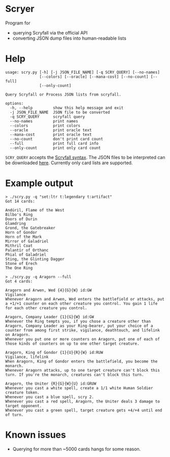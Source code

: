 # Scryer

Program for
- querying Scryfall via the official API
- converting JSON dump files into human-readable lists

# Help

```
usage: scry.py [-h] [-j JSON_FILE_NAME] [-q SCRY_QUERY] [--no-names]
               [--colors] [--oracle] [--mana-cost] [--no-count] [--full]
               [--only-count]

Query Scryfall or Process JSON lists from scryfall.

options:
  -h, --help         show this help message and exit
  -j JSON_FILE_NAME  JSON file to be converted
  -q SCRY_QUERY      scryfall query
  --no-names         print names
  --colors           print colors
  --oracle           print oracle text
  --mana-cost        print oracle text
  --no-count         don't print card count
  --full             print full card info
  --only-count       print only card count
```

`SCRY_QUERY` accepts the [Scryfall syntax](https://scryfall.com/docs/syntax).
The JSON files to be interpreted can be downloaded [here](https://scryfall.com/docs/api/bulk-data). Currently only card lists are supported.

# Example output

```
> ./scry.py -q "set:ltr t:legendary t:artifact"
Got 14 cards:

Andúril, Flame of the West 
Bilbo's Ring 
Doors of Durin 
Glamdring 
Grond, the Gatebreaker 
Horn of Gondor 
Horn of the Mark 
Mirror of Galadriel 
Mithril Coat 
Palantír of Orthanc 
Phial of Galadriel 
Sting, the Glinting Dagger 
Stone of Erech 
The One Ring 
```

```
> ./scry.py -q Aragorn --full
Got 4 cards:

Aragorn and Arwen, Wed {4}{G}{W} id:GW 
Vigilance
Whenever Aragorn and Arwen, Wed enters the battlefield or attacks, put a +1/+1 counter on each other creature you control. You gain 1 life for each other creature you control.

Aragorn, Company Leader {1}{G}{W} id:GW 
Whenever the Ring tempts you, if you chose a creature other than Aragorn, Company Leader as your Ring-bearer, put your choice of a counter from among first strike, vigilance, deathtouch, and lifelink on Aragorn.
Whenever you put one or more counters on Aragorn, put one of each of those kinds of counters on up to one other target creature.

Aragorn, King of Gondor {1}{U}{R}{W} id:RUW 
Vigilance, lifelink
When Aragorn, King of Gondor enters the battlefield, you become the monarch.
Whenever Aragorn attacks, up to one target creature can't block this turn. If you're the monarch, creatures can't block this turn.

Aragorn, the Uniter {R}{G}{W}{U} id:GRUW 
Whenever you cast a white spell, create a 1/1 white Human Soldier creature token.
Whenever you cast a blue spell, scry 2.
Whenever you cast a red spell, Aragorn, the Uniter deals 3 damage to target opponent.
Whenever you cast a green spell, target creature gets +4/+4 until end of turn.
```

# Known issues

- Querying for more than ~5000 cards hangs for some reason.